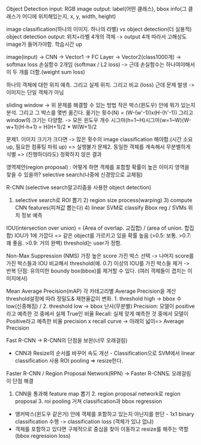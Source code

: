 Object Detection
input: RGB image
output: label(어떤 클래스), bbox info(그 클래스가 어디에 위치해있는지, x, y, width, height)

image classification(하나의 이미지. 하나의 라벨) vs object detection(더 실용적)
object detection output: 위치+라벨  4개의 객체 -> output 4개
따라서 고해상도 image가 들어가야함. 학습시간 up

image(input) -> CNN -> Vector1 -> FC Layer -> Vector2(class1000개) -> softmax loss
손실함수 2개임 (softmax / L2 loss) -> 근데 손실함수는 하나여야해서 이 두 개를 더함.(weight sum loss)

하나의 객체에 대한 위치 예측. 그리고 실제 위치. 그리고 비교 (loss)
근데 문제 발생 -> 이미지는 단일 객체가 아님

sliding window -> 위 문제를 해결할 수 있는 방법
작은 박스(윈도우) 안에 뭐가 있는지 분석. 그리고 그 박스를 몇번 옮긴다.
옮기는 횟수(N) = (W-(w'-1))x(H-(h'-1))
그리고 window의 크기는 다양함. -> 모든 윈도우 개수 시그마(h=1~H)시그마(w=1~W)(W-w+1)(H-h+1) = H(H+1)/2 * W(W+1)/2

문제1. 이미지 크기가 크다면 -> 많은 횟수의 image classification 해야함.(시간 소요 up, 필요한 컴퓨팅 파워 up) => 실행불가
문제2. 동일한 객체를 계속해서 무분별하게 식별 => (진행하더라도) 정확하지 않은 결과

영역제안(region proposal) : 어떻게 하면 객체를 포함할 확률이 높은 이미지 영역을 찾을 수 있을까?
selective search(나중에 신경망으로 교체됨)

R-CNN (selective search알고리즘을 사용한 object detection)
1) selective search로 ROI 뽑기 2) region size process(warping) 3) compute CNN features(피쳐값 뽑는다) 4) linear SVM로 classify
Bbox reg / SVMs 위치 정보 예측

IOU(intersection over union) = (Area of overlap. 교집합) / (area of union. 합집합)
IOU가 1에 가깝다 => 같은 object를 가르키고 있을 확률 높음 (>0.5: 보통. >0.7: 꽤 좋음. >0.9: 거의 완벽)
threshold는 user가 정함.

Non-Max Suppression (NMS)
가장 높은 score 가진 박스 선택 -> 나머지 score를 가진 박스들과 IOU 비교해서 threshold(예. 0.7) 이상의 IOU를 가진 박스들 제거 -> 반복
단점: 유의미한 boundy box(bbox)를 제거할 수 있다. (여러 객체들이 겹치는 이미지에서)

Mean Average Precision(mAP)
각 카테고리별 Average Precision을 계산
threshold설정에 따라 정밀도& 재현율값이 변화. 1. threshold high -> bbox 수 low(신중해짐) / 2. threshold low -> bbox 난사(무분별)
Precision: 모델이 positive라고 예측한 것 중에서 실제 True인 비율
Recall: 실제 맞게 예측한 것 중에서 모델이 Positive라고 예측한 비율
precision x recall curve -> 아래의 넓이=> Average Precision

Fast R-CNN -> R-CNN의 단점을 보완(너무 오래걸림)
- CNN과 Resize의 순서를 바꾸어 속도 개선 - Classification으로 SVM에서 linear classification 사용
ROI pooling => resize한다.

Faster R-CNN / Region Proposal Network(RPN) -> Faster R-CNN도 오래걸림 이 단점 해결
1. CNN을 통과해 feature map 뽑기 2. region proposal network로 region proposal 3. roi pooling 거쳐 classification과 bbox regression
- 앵커박스(윈도우 같은거) 안에 객체를 포함하고 있는지 아닌지를 판단 - 1x1 binary classification 수행 -> classification loss (객체가 있냐 없냐)
- 객체를 포함하고 있다면 구체적으로 중심을 찾아 이동하고 resize를 해주는 역할 (bbox regression loss)
